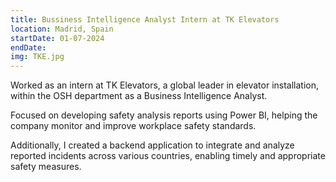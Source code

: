```yaml
---
title: Bussiness Intelligence Analyst Intern at TK Elevators
location: Madrid, Spain
startDate: 01-07-2024
endDate:
img: TKE.jpg
---
```


Worked as an intern at TK Elevators, a global leader in elevator installation, within the OSH department as a Business Intelligence Analyst.

Focused on developing safety analysis reports using Power BI, helping the company monitor and improve workplace safety standards.

Additionally, I created a backend application to integrate and analyze reported incidents across various countries, enabling timely and appropriate safety measures.
